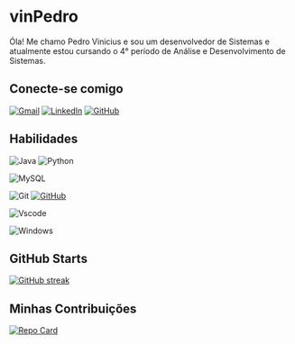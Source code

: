 # vinPedro
Óla! Me chamo Pedro Vinicius e sou um desenvolvedor de Sistemas e atualmente estou cursando o 4° período de Análise e Desenvolvimento de Sistemas.

## Conecte-se comigo
[![Gmail](https://img.shields.io/badge/Gmail-333333?style=for-the-badge&logo=gmail&logoColor=red)](mailto:lopespedrovinicius@gmail.com)
[![LinkedIn](https://img.shields.io/badge/LinkedIn-0077B5?style=for-the-badge&logo=linkedin&logoColor=white)](https://www.linkedin.com/in/pedro-vinicius-lopes-6bb96a289)
[![GitHub](https://img.shields.io/badge/GitHub-100000?style=for-the-badge&logo=github&logoColor=white)](https://github.com/vinPedro)

## Habilidades
![Java](https://img.shields.io/badge/java-%23ED8B00.svg?style=for-the-badge&logo=openjdk&logoColor=white)
![Python](https://img.shields.io/badge/python-3670A0?style=for-the-badge&logo=python&logoColor=ffdd54)

![MySQL](https://img.shields.io/badge/MySQL-00000F?style=for-the-badge&logo=mysql&logoColor=white)

![Git](https://img.shields.io/badge/GIT-E44C30?style=for-the-badge&logo=git&logoColor=white)
[![GitHub](https://img.shields.io/badge/GitHub-100000?style=for-the-badge&logo=github&logoColor=white)](https://github.com/SEUUSERNAME)

![Vscode](https://img.shields.io/badge/Vscode-007ACC?style=for-the-badge&logo=visual-studio-code&logoColor=white)

![Windows](https://img.shields.io/badge/Windows-000?style=for-the-badge&logo=windows&logoColor=2CA5E0)


## GitHub Starts

[![GitHub streak](https://streak-stats.demolab.com/?user=vinPedro&theme=bear&background=000&border=30A3DC&dates=FFF)](https://git.io/vinPedro)

## Minhas Contribuições

[![Repo Card](https://github-readme-stats.vercel.app/api/pin/?username=vinPedro&repo=dio-lab-open-source&bg_color=000&border_color=30A3DC&show_icons=true&icon_color=30A3DC&title_color=E94D5F&text_color=FFF)](https://github.com/vinPedro/dio-lab-open-source)
